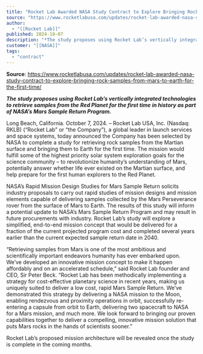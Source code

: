 ```yaml
---
title: "Rocket Lab Awarded NASA Study Contract to Explore Bringing Rock Samples from Mars to Earth for the First Time "
source: "https://www.rocketlabusa.com/updates/rocket-lab-awarded-nasa-study-contract-to-explore-bringing-rock-samples-from-mars-to-earth-for-the-first-time/"
author:
  - "[[Rocket Lab]]"
published: 2024-10-07
description: "*The study proposes using Rocket Lab’s vertically integrated technologies to retrieve samples from the Red Planet for the first time in history as part of NASA’s Mars Sample Return Program.*"
customer: "[[NASA]]"
tags:
  - "contract"
---
```


**Source**: https://www.rocketlabusa.com/updates/rocket-lab-awarded-nasa-study-contract-to-explore-bringing-rock-samples-from-mars-to-earth-for-the-first-time/

***The study proposes using Rocket Lab’s vertically integrated technologies to retrieve samples from the Red Planet for the first time in history as part of NASA’s Mars Sample Return Program.***

Long Beach, California. October 7, 2024. – Rocket Lab USA, Inc. (Nasdaq: RKLB) (“Rocket Lab” or “the Company”), a global leader in launch services and space systems, today announced the Company has been selected by NASA to complete a study for retrieving rock samples from the Martian surface and bringing them to Earth for the first time. The mission would fulfill some of the highest priority solar system exploration goals for the science community – to revolutionize humanity’s understanding of Mars, potentially answer whether life ever existed on the Martian surface, and help prepare for the first human explorers to the Red Planet.

NASA’s Rapid Mission Design Studies for Mars Sample Return solicits industry proposals to carry out rapid studies of mission designs and mission elements capable of delivering samples collected by the Mars Perseverance rover from the surface of Mars to Earth. The results of this study will inform a potential update to NASA’s Mars Sample Return Program and may result in future procurements with industry. Rocket Lab’s study will explore a simplified, end-to-end mission concept that would be delivered for a fraction of the current projected program cost and completed several years earlier than the current expected sample return date in 2040.

“Retrieving samples from Mars is one of the most ambitious and scientifically important endeavors humanity has ever embarked upon. We’ve developed an innovative mission concept to make it happen affordably and on an accelerated schedule,” said Rocket Lab founder and CEO, Sir Peter Beck. “Rocket Lab has been methodically implementing a strategy for cost-effective planetary science in recent years, making us uniquely suited to deliver a low cost, rapid Mars Sample Return. We’ve demonstrated this strategy by delivering a NASA mission to the Moon, enabling rendezvous and proximity operations in orbit, successfully re-entering a capsule from orbit to Earth, delivering two spacecraft to NASA for a Mars mission, and much more. We look forward to bringing our proven capabilities together to deliver a compelling, innovative mission solution that puts Mars rocks in the hands of scientists sooner.”

Rocket Lab’s proposed mission architecture will be revealed once the study is complete in the coming months. 


